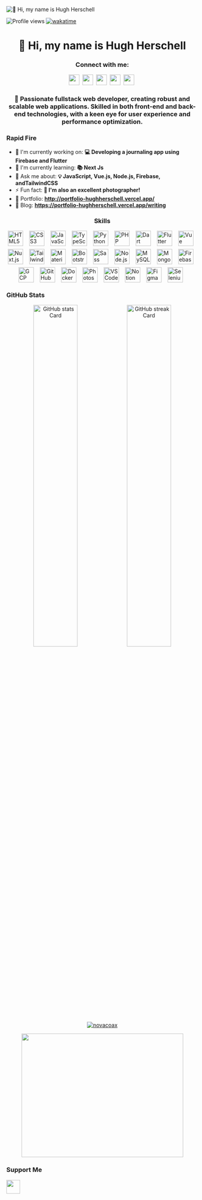 ![👋 Hi, my name is Hugh Herschell ](https://user-images.githubusercontent.com/10498744/210012254-234538ff-d198-48aa-8964-37e6fd45d227.gif)

![Profile views](https://komarev.com/ghpvc/?username=NOVACOAX&label=Profile%20views&color=0e75b6&style=flat)
[![wakatime](https://wakatime.com/badge/user/e6e67420-e316-4f14-bf93-82b8928d71fe.svg)](https://wakatime.com/@e6e67420-e316-4f14-bf93-82b8928d71fe)

<div id="toc">
  <ul align="center" style="list-style: none">
    <summary>
      <h1>
        👋 Hi, my name is Hugh Herschell 
      </h1>
    </summary>
  </ul>
</div>

**<h3 align="center">Connect with me:</h3>** 
<p align="center"><a href="https://github.com/NOVACOAX" target="_blank"><img src="https://img.shields.io/badge/GitHub-100000?style=for-the-badge&logo=github&logoColor=white" height="28" style="margin-right: 4px"></a> <a href="https://twitter.com/Nova_coax" target="_blank"><img src="https://img.shields.io/badge/Twitter-000000?style=for-the-badge&logo=X&logoColor=white" height="28" style="margin-right: 4px"></a> <a href="https://www.pinterest.com/novacoax" target="_blank"><img src="https://img.shields.io/badge/Pinterest-%23E60023.svg?style=for-the-badge&&logo=Pinterest&logoColor=white" height="28" style="margin-right: 4px"></a> <a href="https://www.instagram.com/novacoax" target="_blank"><img src="https://img.shields.io/badge/Instagram-E4405F?style=for-the-badge&logo=instagram&logoColor=white" height="28" style="margin-right: 4px"></a> <a href="https://www.linkedin.com/in/hugh-herschell" target="_blank"><img src="https://img.shields.io/badge/LinkedIn-0077B5?style=for-the-badge&logo=linkedin&logoColor=white" height="28" style="margin-right: 4px"></a></p>

 **<h3 align="center">🚀 Passionate fullstack web developer, creating robust and scalable web applications. Skilled in both front-end and back-end technologies, with a keen eye for user experience and performance optimization.</h3>**


**<h3 align="left">Rapid Fire</h3>**

- 💼 I'm currently working on: **💻 Developing a journaling app using Firebase and Flutter**
- 🌱 I'm currently learning: **📚 Next Js**
- 💬 Ask me about: **💡 JavaScript, Vue.js, Node.js, Firebase, andTailwindCSS**
- ⚡ Fun fact: **📸 I'm also an excellent photographer!**
- 📂 Portfolio: **<a href="http://portfolio-hughherschell.vercel.app/" target="_blank">http://portfolio-hughherschell.vercel.app/</a>**
- 📝 Blog: **<a href="https://portfolio-hughherschell.vercel.app/writing" target="_blank">https://portfolio-hughherschell.vercel.app/writing</a>**


 **<h3 align="center">Skills</h3>**

<div style="display: flex; flex-wrap: wrap; gap: 8px; justify-content: center;"><img src="https://cdn.jsdelivr.net/gh/devicons/devicon/icons/html5/html5-original.svg" height="40" alt="HTML5" style="margin-right: 8px"> <img src="https://cdn.jsdelivr.net/gh/devicons/devicon/icons/css3/css3-original.svg" height="40" alt="CSS3" style="margin-right: 8px"> <img src="https://skillicons.dev/icons?i=javascript" height="40" alt="JavaScript" style="margin-right: 8px"> <img src="https://skillicons.dev/icons?i=typescript" height="40" alt="TypeScript" style="margin-right: 8px"> <img src="https://skillicons.dev/icons?i=python" height="40" alt="Python" style="margin-right: 8px"> <img src="https://skillicons.dev/icons?i=php" height="40" alt="PHP" style="margin-right: 8px"> <img src="https://skillicons.dev/icons?i=dart" height="40" alt="Dart" style="margin-right: 8px"> <img src="https://skillicons.dev/icons?i=flutter" height="40" alt="Flutter" style="margin-right: 8px"> <img src="https://skillicons.dev/icons?i=vue" height="40" alt="Vue" style="margin-right: 8px"> <img src="https://skillicons.dev/icons?i=nuxtjs" height="40" alt="Nuxt.js" style="margin-right: 8px"> <img src="https://skillicons.dev/icons?i=tailwind" height="40" alt="Tailwind CSS" style="margin-right: 8px"> <img src="https://skillicons.dev/icons?i=materialui" height="40" alt="Material UI" style="margin-right: 8px"> <img src="https://skillicons.dev/icons?i=bootstrap" height="40" alt="Bootstrap" style="margin-right: 8px"> <img src="https://skillicons.dev/icons?i=sass" height="40" alt="Sass" style="margin-right: 8px"> <img src="https://skillicons.dev/icons?i=nodejs" height="40" alt="Node.js" style="margin-right: 8px"> <img src="https://skillicons.dev/icons?i=mysql" height="40" alt="MySQL" style="margin-right: 8px"> <img src="https://skillicons.dev/icons?i=mongodb" height="40" alt="MongoDB" style="margin-right: 8px"> <img src="https://skillicons.dev/icons?i=firebase" height="40" alt="Firebase" style="margin-right: 8px"> <img src="https://skillicons.dev/icons?i=gcp" height="40" alt="GCP" style="margin-right: 8px"> <img src="https://skillicons.dev/icons?i=githubactions" height="40" alt="GitHub Actions" style="margin-right: 8px"> <img src="https://skillicons.dev/icons?i=docker" height="40" alt="Docker" style="margin-right: 8px"> <img src="https://cdn.jsdelivr.net/gh/devicons/devicon@latest/icons/photoshop/photoshop-original.svg" height="40" alt="Photoshop" style="margin-right: 8px"> <img src="https://skillicons.dev/icons?i=vscode" height="40" alt="VSCode" style="margin-right: 8px"> <img src="https://skillicons.dev/icons?i=notion" height="40" alt="Notion" style="margin-right: 8px"> <img src="https://skillicons.dev/icons?i=figma" height="40" alt="Figma" style="margin-right: 8px"> <img src="https://skillicons.dev/icons?i=selenium" height="40" alt="Selenium" style="margin-right: 8px"></div>

 **<h3 align="left">GitHub Stats</h3>**

<p align="center">
  <img width="48%" src="https://github-readme-stats.vercel.app/api?username=NOVACOAX&theme=default&cache_seconds=1800&border_radius=4&hide_title=false&hide_rank=false&show_icons=true&include_all_commits=true&line_height=25" alt="GitHub stats Card" />
  <img width="48%" src="https://streak-stats.demolab.com/?user=NOVACOAX&theme=default&hide_border=false&border_radius=4.5&date_format=M+j%5B%2C+Y%5D&mode=daily&disable_animations=false&hide_total_contributions=false&hide_current_streak=false&hide_longest_streak=false&exclude_days=&locale=en&card_height=200" alt="GitHub streak Card" />
</p>

<!-- <p align="left">
  <img width="48%" src="https://github-readme-stats.vercel.app/api/top-langs?username=NOVACOAX&theme=default&cache_seconds=1800&border_radius=4&hide_title=false&layout=compact&langs_count=5&card_width=400&hide_progress=false" alt="GitHub top-langs Card" />
</p> -->

<p align="center"> <a href="https://github.com/ryo-ma/github-profile-trophy"><img src="https://github-profile-trophy.vercel.app/?username=novacoax&theme=flat&column=4&no-bg=false&no-frame=false&title=-Reviews" alt="novacoax" /></a> </p>

<p align="center" margin-bottom="4px">
<a href="https://wakatime.com/@MAgPIE">
  <img align="center" width="425" height="325" src="https://wakatime.com/share/@MAgPIE/814a521e-53f1-49ff-97a2-9424a47ee2be.svg" />
</a></p>

 **<h3 align="left">Support Me</h3>**

<p align="left"><a href="https://buymeacoffee.com/hughherschell" target="_blank"><img src="https://img.shields.io/badge/Buy%20Me%20a%20Coffee-fde047?style=for-the-badge&logo=buy-me-a-coffee&logoColor=white" height="36" style="margin-right: 4px"></a></p>

